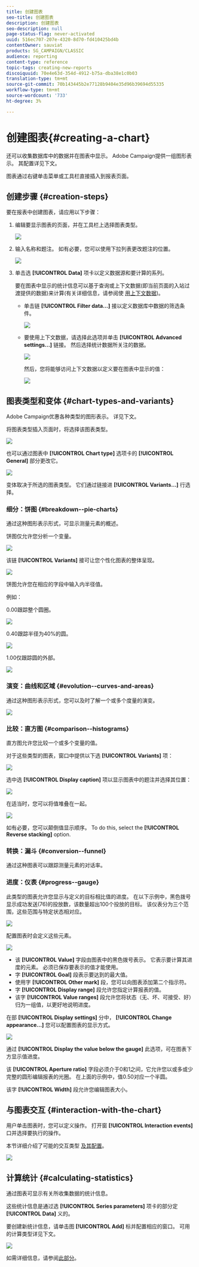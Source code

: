 ```yaml
---
title: 创建图表
seo-title: 创建图表
description: 创建图表
seo-description: null
page-status-flag: never-activated
uuid: 516ec707-207e-4320-8d70-fd410425bd4b
contentOwner: sauviat
products: SG_CAMPAIGN/CLASSIC
audience: reporting
content-type: reference
topic-tags: creating-new-reports
discoiquuid: 70e4e63d-354d-4912-b75a-dba38e1c0b03
translation-type: tm+mt
source-git-commit: 70b143445b2e77128b9404e35d96b39694d55335
workflow-type: tm+mt
source-wordcount: '733'
ht-degree: 3%

---
```



# 创建图表{#creating-a-chart}

还可以收集数据库中的数据并在图表中显示。 Adobe Campaign提供一组图形表示。 其配置详见下文。

图表通过右键单击菜单或工具栏直接插入到报表页面。

## 创建步骤 {#creation-steps}

要在报表中创建图表，请应用以下步骤：

1. 编辑要显示图表的页面，并在工具栏上选择图表类型。

   ![](assets/s_advuser_report_page_activity_04.png)

1. 输入名称和题注。 如有必要，您可以使用下拉列表更改题注的位置。

   ![](assets/s_ncs_advuser_report_wizard_018.png)

1. 单击选 **[!UICONTROL Data]** 项卡以定义数据源和要计算的系列。

   要在图表中显示的统计信息可以基于查询或上下文数据(即当前页面的入站过渡提供的数据)来计算(有关详细信息，请参阅使 [用上下文数据](../../reporting/using/using-the-context.md#using-context-data))。

   * 单击链 **[!UICONTROL Filter data...]** 接以定义数据库中数据的筛选条件。

      ![](assets/reporting_graph_add_filter.png)

   * 要使用上下文数据，请选择此选项并单击 **[!UICONTROL Advanced settings...]** 链接。 然后选择统计数据所关注的数据。

      ![](assets/reporting_graph_from_context.png)

      然后，您将能够访问上下文数据以定义要在图表中显示的值：

      ![](assets/reporting_graph_select-from_context.png)

## 图表类型和变体 {#chart-types-and-variants}

Adobe Campaign优惠各种类型的图形表示。 详见下文。

将图表类型插入页面时，将选择该图表类型。

![](assets/s_advuser_report_page_activity_04.png)

也可以通过图表中 **[!UICONTROL Chart type]** 选项卡的 **[!UICONTROL General]** 部分更改它。

![](assets/reporting_change_graph_type.png)

变体取决于所选的图表类型。 它们通过链接进 **[!UICONTROL Variants...]** 行选择。

### 细分：饼图 {#breakdown--pie-charts}

通过这种图形表示形式，可显示测量元素的概述。

饼图仅允许您分析一个变量。

![](assets/reporting_graph_type_sector_1.png)

该链 **[!UICONTROL Variants]** 接可让您个性化图表的整体呈现。

![](assets/reporting_graph_type_sector_2.png)

饼图允许您在相应的字段中输入内半径值。

例如：

0.00跟踪整个圆圈。

![](assets/s_ncs_advuser_report_sector_exple1.png)

0.40跟踪半径为40%的圆。

![](assets/s_ncs_advuser_report_sector_exple2.png)

1.00仅跟踪圆的外部。

![](assets/s_ncs_advuser_report_sector_exple3.png)

### 演变：曲线和区域 {#evolution--curves-and-areas}

通过这种图形表示形式，您可以及时了解一个或多个度量的演变。

![](assets/reporting_graph_type_curve.png)

### 比较：直方图 {#comparison--histograms}

直方图允许您比较一个或多个变量的值。

对于这些类型的图表，窗口中提供以下选 **[!UICONTROL Variants]** 项：

![](assets/reporting_select_graph_var.png)

选中选 **[!UICONTROL Display caption]** 项以显示图表中的题注并选择其位置：

![](assets/reporting_select_graph_legend.png)

在适当时，您可以将值堆叠在一起。

![](assets/reporting_graph_type_histo.png)

如有必要，您可以颠倒值显示顺序。 To do this, select the **[!UICONTROL Reverse stacking]** option.

### 转换：漏斗 {#conversion--funnel}

通过这种图表可以跟踪测量元素的对话率。

### 进度：仪表 {#progress--gauge}

此类型的图表允许您显示与定义的目标相比值的进度。 在以下示例中，黑色拨号显示成功发送(76)的投放数，该数量超出100个投放的目标。 该仪表分为三个范围，这些范围与特定状态相对应。

![](assets/reporting_graph_type_gauge.png)

配置图表时会定义这些元素。

![](assets/reporting_graph_type_gauge1.png)

* 该 **[!UICONTROL Value]** 字段由图表中的黑色拨号表示。 它表示要计算其进度的元素。 必须已保存要表示的值才能使用。
* 字 **[!UICONTROL Goal]** 段表示要达到的最大值。
* 使用字 **[!UICONTROL Other mark]** 段，您可以向图表添加第二个指示符。
* 字 **[!UICONTROL Display range]** 段允许您指定计算报表的值。
* 该字 **[!UICONTROL Value ranges]** 段允许您将状态（无、坏、可接受、好）归为一组值，以更好地说明进度。

在部 **[!UICONTROL Display settings]** 分中， **[!UICONTROL Change appearance...]** 您可以配置图表的显示方式。

![](assets/reporting_graph_type_gauge2.png)

通过 **[!UICONTROL Display the value below the gauge]** 此选项，可在图表下方显示值进度。

该 **[!UICONTROL Aperture ratio]** 字段必须介于0和1之间，它允许您以或多或少完整的圆形编辑报表的光圈。 在上面的示例中，值0.50对应一个半圆。

该字 **[!UICONTROL Width]** 段允许您编辑图表大小。

## 与图表交互 {#interaction-with-the-chart}

用户单击图表时，您可以定义操作。 打开窗 **[!UICONTROL Interaction events]** 口并选择要执行的操作。

本节详细介绍了可能的交互类型 [及其配置](../../web/using/static-elements-in-a-web-form.md#inserting-html-content)。

![](assets/s_ncs_advuser_report_wizard_017.png)

## 计算统计 {#calculating-statistics}

通过图表可显示有关所收集数据的统计信息。

这些统计信息是通过选 **[!UICONTROL Series parameters]** 项卡的部分定 **[!UICONTROL Data]** 义的。

要创建新统计信息，请单击图 **[!UICONTROL Add]** 标并配置相应的窗口。 可用的计算类型详见下文。

![](assets/reporting_add_statistics.png)

如需详细信息，请参阅[此部分](../../reporting/using/using-the-descriptive-analysis-wizard.md#statistics-calculation)。
